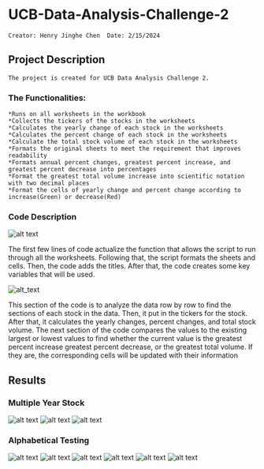 # UCB-Data-Analysis-Challenge-2
    Creator: Henry Jinghe Chen  Date: 2/15/2024
## Project Description
    The project is created for UCB Data Analysis Challenge 2.
### The Functionalities:
    *Runs on all worksheets in the workbook
    *Collects the tickers of the stocks in the worksheets
    *Calculates the yearly change of each stock in the worksheets
    *Calculates the percent change of each stock in the worksheets
    *Calculate the total stock volume of each stock in the worksheets
    *Formats the original sheets to meet the requirement that improves readability
    *Formats annual percent changes, greatest percent increase, and greatest percent decrease into percentages
    *Format the greatest total volume increase into scientific notation with two decimal places
    *Format the cells of yearly change and percent change according to increase(Green) or decrease(Red)
### Code Description
![alt text](Code1.png)

The first few lines of code actualize the function that allows the script to run through all the worksheets.
Following that, the script formats the sheets and cells.
Then, the code adds the titles.
After that, the code creates some key variables that will be used.

![alt_text](Code2.png)

This section of the code is to analyze the data row by row to find the sections of each stock in the data.
Then, it put in the tickers for the stock.
After that, it calculates the yearly changes, percent changes, and total stock volume.
The next section of the code compares the values to the existing largest or lowest values to find whether the current value is the greatest percent increase 
greatest percent decrease, or the greatest total volume.
If they are, the corresponding cells will be updated with their information

## Results
### Multiple Year Stock
![alt text](2018.png)
![alt text](2019.png)
![alt text](2020.png)
### Alphabetical Testing
![alt text](imgA.png)
![alt text](imgB.png)
![alt text](imgC.png)
![alt text](imgD.png)
![alt text](imgE.png)
![alt text](imgF.png)
